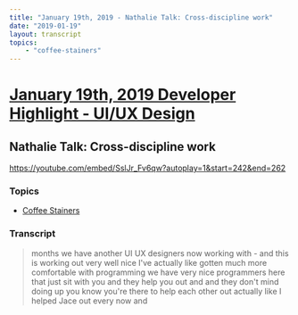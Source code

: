 ```yaml
---
title: "January 19th, 2019 - Nathalie Talk: Cross-discipline work"
date: "2019-01-19"
layout: transcript
topics: 
    - "coffee-stainers"
---
```

# [January 19th, 2019 Developer Highlight - UI/UX Design](../2019-01-19.md)
## Nathalie Talk: Cross-discipline work
https://youtube.com/embed/SslJr_Fv6qw?autoplay=1&start=242&end=262
### Topics
* [Coffee Stainers](../topics/coffee-stainers.md)

### Transcript

> months we have another UI UX designers
> now working with - and this is working
> out very well
> nice I've actually like gotten much more
> comfortable with programming we have
> very nice programmers here that just sit
> with you and they help you out and and
> they don't mind doing up you know you're
> there to help each other out actually
> like I helped Jace out every now and

